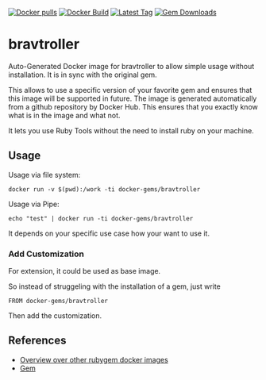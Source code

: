 [![Docker pulls](https://img.shields.io/docker/pulls/rubygem/bravtroller.svg)](https://hub.docker.com/r/rubygem/bravtroller/)
[![Docker Build](https://img.shields.io/docker/automated/rubygem/bravtroller.svg)](https://hub.docker.com/r/rubygem/bravtroller/)
[![Latest Tag](https://img.shields.io/github/tag/docker-rubygem/bravtroller.svg)](https://hub.docker.com/r/rubygem/bravtroller/)
[![Gem Downloads](https://img.shields.io/gem/dt/bravtroller.svg)](https://rubygems.org/gems/bravtroller/)
# bravtroller

Auto-Generated Docker image for bravtroller to allow simple usage without installation.
It is in sync with the original gem.

This allows to use a specific version of your favorite gem and ensures that this image will be supported in future.
The image is generated automatically from a github repository by Docker Hub.
This ensures that you exactly know what is in the image and what not.

It lets you use Ruby Tools without the need to install ruby on your machine.

## Usage

Usage via file system:

`docker run -v $(pwd):/work -ti docker-gems/bravtroller`

Usage via Pipe:

`echo "test" | docker run -ti docker-gems/bravtroller`

It depends on your specific use case how your want to use it.

### Add Customization

For extension, it could be used as base image.

So instead of struggeling with the installation of a gem, just write

`FROM docker-gems/bravtroller`

Then add the customization.

## References

 - [Overview over other rubygem docker images](https://github.com/thinkbot/docker-rubygem)
 - [Gem](https://rubygems.org/gems/bravtroller/)

